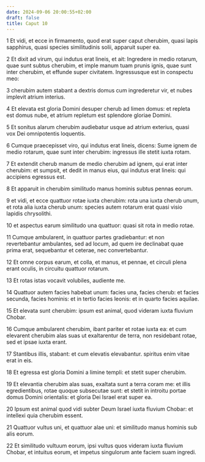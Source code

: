 ```yaml
---
date: 2024-09-06 20:00:55+02:00
draft: false
title: Caput 10
---
```





1 Et vidi, et ecce in firmamento, quod erat super caput cherubim, quasi lapis sapphirus, quasi species similitudinis solii, apparuit super ea.

2 Et dixit ad virum, qui indutus erat lineis, et ait: Ingredere in medio rotarum, quae sunt subtus cherubim, et imple manum tuam prunis ignis, quae sunt inter cherubim, et effunde super civitatem. Ingressusque est in conspectu meo:

3 cherubim autem stabant a dextris domus cum ingrederetur vir, et nubes implevit atrium interius.

4 Et elevata est gloria Domini desuper cherub ad limen domus: et repleta est domus nube, et atrium repletum est splendore gloriae Domini.

5 Et sonitus alarum cherubim audiebatur usque ad atrium exterius, quasi vox Dei omnipotentis loquentis.

6 Cumque praecepisset viro, qui indutus erat lineis, dicens: Sume ignem de medio rotarum, quae sunt inter cherubim: ingressus ille stetit iuxta rotam.

7 Et extendit cherub manum de medio cherubim ad ignem, qui erat inter cherubim: et sumpsit, et dedit in manus eius, qui indutus erat lineis: qui accipiens egressus est.

8 Et apparuit in cherubim similitudo manus hominis subtus pennas eorum.

9 et vidi, et ecce quattuor rotae iuxta cherubim: rota una iuxta cherub unum, et rota alia iuxta cherub unum: species autem rotarum erat quasi visio lapidis chrysolithi.

10 et aspectus earum similitudo una quattuor: quasi sit rota in medio rotae.

11 Cumque ambularent, in quattuor partes gradiebantur: et non revertebantur ambulantes, sed ad locum, ad quem ire declinabat quae prima erat, sequebantur et ceterae, nec convertebantur.

12 Et omne corpus earum, et colla, et manus, et pennae, et circuli plena erant oculis, in circuitu quattuor rotarum.

13 Et rotas istas vocavit volubiles, audiente me.

14 Quattuor autem facies habebat unum: facies una, facies cherub: et facies secunda, facies hominis: et in tertio facies leonis: et in quarto facies aquilae.

15 Et elevata sunt cherubim: ipsum est animal, quod videram iuxta fluvium Chobar.

16 Cumque ambularent cherubim, ibant pariter et rotae iuxta ea: et cum elevarent cherubim alas suas ut exaltarentur de terra, non residebant rotae, sed et ipsae iuxta erant.

17 Stantibus illis, stabant: et cum elevatis elevabantur. spiritus enim vitae erat in eis.

18 Et egressa est gloria Domini a limine templi: et stetit super cherubim.

19 Et elevantia cherubim alas suas, exaltata sunt a terra coram me: et illis egredientibus, rotae quoque subsecutae sunt: et stetit in introitu portae domus Domini orientalis: et gloria Dei Israel erat super ea.

20 Ipsum est animal quod vidi subter Deum Israel iuxta fluvium Chobar: et intellexi quia cherubim essent.

21 Quattuor vultus uni, et quattuor alae uni: et similitudo manus hominis sub alis eorum.

22 Et similitudo vultuum eorum, ipsi vultus quos videram iuxta fluvium Chobar, et intuitus eorum, et impetus singulorum ante faciem suam ingredi.

